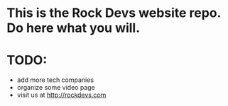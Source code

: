 This is the Rock Devs website repo. Do here what you will.
===========

TODO:
===========
+ add more tech companies
+ organize some video page
+ visit us at http://rockdevs.com
